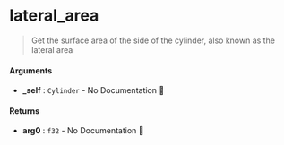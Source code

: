 # lateral\_area

>  Get the surface area of the side of the cylinder,
>  also known as the lateral area

#### Arguments

- **\_self** : `Cylinder` \- No Documentation 🚧

#### Returns

- **arg0** : `f32` \- No Documentation 🚧